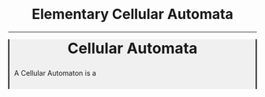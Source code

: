 <br>
<h1 style = "text-align: center;"> Elementary Cellular Automata </h1>

---


<div style = "background-color : rgba(0, 0, 0, 0.05); text-align: center; border-left : solid black 2px; border-right : solid black 2px;">
<span style="font-size : 30px;"><b>Cellular Automata</b></span>
</div>

<div style = "padding:2%;background-color : rgba(0, 0, 0, 0.05);  border-left : solid black 2px; border-right : solid black 2px;">

A Cellular Automaton is a 
</div>

<footer id="footer"></footer>
